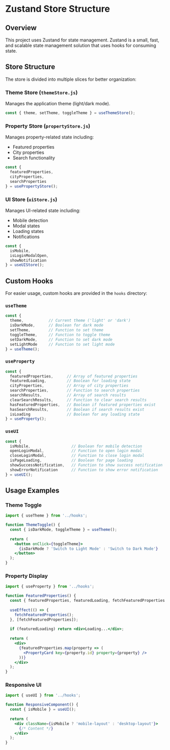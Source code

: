 # Zustand Store Structure

## Overview

This project uses Zustand for state management. Zustand is a small, fast, and scalable state management solution that uses hooks for consuming state.

## Store Structure

The store is divided into multiple slices for better organization:

### Theme Store (`themeStore.js`)

Manages the application theme (light/dark mode).

```js
const { theme, setTheme, toggleTheme } = useThemeStore();
```

### Property Store (`propertyStore.js`)

Manages property-related state including:
- Featured properties
- City properties
- Search functionality

```js
const { 
  featuredProperties, 
  cityProperties,
  searchProperties 
} = usePropertyStore();
```

### UI Store (`uiStore.js`)

Manages UI-related state including:
- Mobile detection
- Modal states
- Loading states
- Notifications

```js
const { 
  isMobile, 
  isLoginModalOpen,
  showNotification 
} = useUIStore();
```

## Custom Hooks

For easier usage, custom hooks are provided in the `hooks` directory:

### `useTheme`

```js
const { 
  theme,           // Current theme ('light' or 'dark')
  isDarkMode,      // Boolean for dark mode
  setTheme,        // Function to set theme
  toggleTheme,     // Function to toggle theme
  setDarkMode,     // Function to set dark mode
  setLightMode     // Function to set light mode
} = useTheme();
```

### `useProperty`

```js
const { 
  featuredProperties,      // Array of featured properties
  featuredLoading,         // Boolean for loading state
  cityProperties,          // Array of city properties
  searchProperties,        // Function to search properties
  searchResults,           // Array of search results
  clearSearchResults,      // Function to clear search results
  hasFeaturedProperties,   // Boolean if featured properties exist
  hasSearchResults,        // Boolean if search results exist
  isLoading                // Boolean for any loading state
} = useProperty();
```

### `useUI`

```js
const { 
  isMobile,                  // Boolean for mobile detection
  openLoginModal,            // Function to open login modal
  closeLoginModal,           // Function to close login modal
  isPageLoading,             // Boolean for page loading
  showSuccessNotification,   // Function to show success notification
  showErrorNotification      // Function to show error notification
} = useUI();
```

## Usage Examples

### Theme Toggle

```jsx
import { useTheme } from '../hooks';

function ThemeToggle() {
  const { isDarkMode, toggleTheme } = useTheme();
  
  return (
    <button onClick={toggleTheme}>
      {isDarkMode ? 'Switch to Light Mode' : 'Switch to Dark Mode'}
    </button>
  );
}
```

### Property Display

```jsx
import { useProperty } from '../hooks';

function FeaturedProperties() {
  const { featuredProperties, featuredLoading, fetchFeaturedProperties } = useProperty();
  
  useEffect(() => {
    fetchFeaturedProperties();
  }, [fetchFeaturedProperties]);
  
  if (featuredLoading) return <div>Loading...</div>;
  
  return (
    <div>
      {featuredProperties.map(property => (
        <PropertyCard key={property.id} property={property} />
      ))}
    </div>
  );
}
```

### Responsive UI

```jsx
import { useUI } from '../hooks';

function ResponsiveComponent() {
  const { isMobile } = useUI();
  
  return (
    <div className={isMobile ? 'mobile-layout' : 'desktop-layout'}>
      {/* Content */}
    </div>
  );
}
```